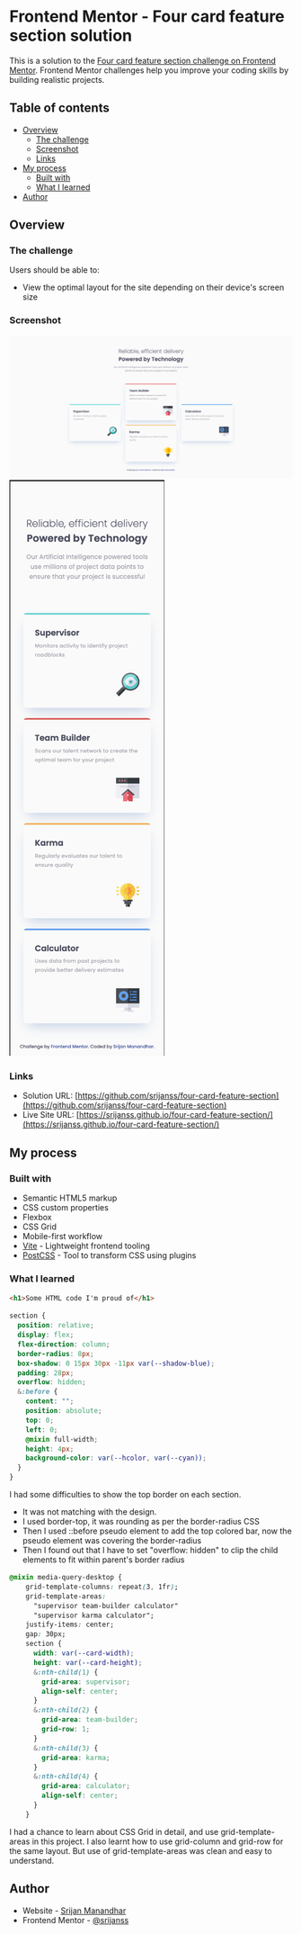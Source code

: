 # Frontend Mentor - Four card feature section solution

This is a solution to the [Four card feature section challenge on Frontend Mentor](https://www.frontendmentor.io/challenges/four-card-feature-section-weK1eFYK). Frontend Mentor challenges help you improve your coding skills by building realistic projects.

## Table of contents

- [Overview](#overview)
  - [The challenge](#the-challenge)
  - [Screenshot](#screenshot)
  - [Links](#links)
- [My process](#my-process)
  - [Built with](#built-with)
  - [What I learned](#what-i-learned)
- [Author](#author)

## Overview

### The challenge

Users should be able to:

- View the optimal layout for the site depending on their device's screen size

### Screenshot

![](./images/desktop-screenshot.png)
![](./images/mobile-screenshot.png)

### Links

- Solution URL: [https://github.com/srijanss/four-card-feature-section](https://github.com/srijanss/four-card-feature-section)
- Live Site URL: [https://srijanss.github.io/four-card-feature-section/](https://srijanss.github.io/four-card-feature-section/)

## My process

### Built with

- Semantic HTML5 markup
- CSS custom properties
- Flexbox
- CSS Grid
- Mobile-first workflow
- [Vite](https://vitejs.dev/) - Lightweight frontend tooling
- [PostCSS](https://postcss.org/) - Tool to transform CSS using plugins

### What I learned

```html
<h1>Some HTML code I'm proud of</h1>
```

```css
section {
  position: relative;
  display: flex;
  flex-direction: column;
  border-radius: 8px;
  box-shadow: 0 15px 30px -11px var(--shadow-blue);
  padding: 28px;
  overflow: hidden;
  &:before {
    content: "";
    position: absolute;
    top: 0;
    left: 0;
    @mixin full-width;
    height: 4px;
    background-color: var(--hcolor, var(--cyan));
  }
}
```

I had some difficulties to show the top border on each section.

- It was not matching with the design.
- I used border-top, it was rounding as per the border-radius CSS
- Then I used ::before pseudo element to add the top colored bar, now the pseudo element was covering the border-radius
- Then I found out that I have to set "overflow: hidden" to clip the child elements to fit within parent's border radius

```css
@mixin media-query-desktop {
    grid-template-columns: repeat(3, 1fr);
    grid-template-areas:
      "supervisor team-builder calculator"
      "supervisor karma calculator";
    justify-items: center;
    gap: 30px;
    section {
      width: var(--card-width);
      height: var(--card-height);
      &:nth-child(1) {
        grid-area: supervisor;
        align-self: center;
      }
      &:nth-child(2) {
        grid-area: team-builder;
        grid-row: 1;
      }
      &:nth-child(3) {
        grid-area: karma;
      }
      &:nth-child(4) {
        grid-area: calculator;
        align-self: center;
      }
    }
```

I had a chance to learn about CSS Grid in detail, and use grid-template-areas in this project. I also learnt how to use grid-column and grid-row for the same layout. But use of grid-template-areas was clean and easy to understand.

## Author

- Website - [Srijan Manandhar](https://github.com/srijanss)
- Frontend Mentor - [@srijanss](https://www.frontendmentor.io/profile/srijanss)
